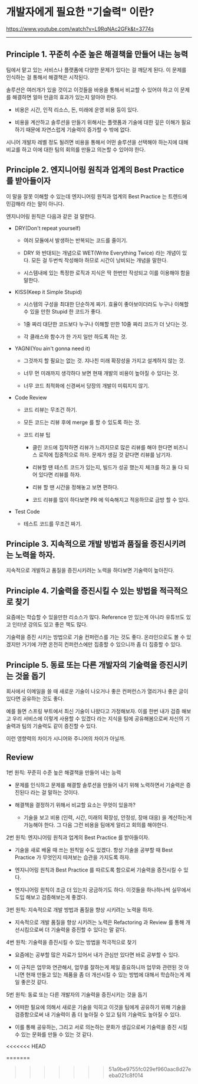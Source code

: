 # 개발자에게 필요한 "기술력" 이란? 

https://www.youtube.com/watch?v=L9RqNAc2GFk&t=3774s

***

## Principle 1. 꾸준히 수준 높은 해결책을 만들어 내는 능력 

팀에서 맡고 있는 서비스나 플랫폼에 다양한 문제가 있다는 걸 깨닫게 된다. 이 문제를 인식하는 걸 통해서 해결책은 시작된다.   

솔루션은 여러개가 있을 것이고 이것들을 바용을 통해서 비교할 수 있어야 하고 이 문제를 해결하면 얼마 만큼의 효과가 있는지 알아야 한다.  

- 비용은 시간, 인적 리소스, 돈, 미래에 운영 비용 등이 있다.    

- 비용을 계산하고 솔루션을 만들기 위해서는 플랫폼과 기술에 대한 깊은 이해가 필요하기 때문에 자연스럽게 기술력이 증가할 수 밖에 없다. 

시니어 개발자 레벨 정도 될려면 비용을 통해서 어떤 솔루션을 선택해야 하는지에 대해 비교를 하고 이에 대한 팀의 회의를 만들고 의논할 수 있어야 한다.  

## Principle 2. 엔지니어링 원칙과 업계의 Best Practice 를 받아들이자

이 말을 잘못 이해할 수 있는데 엔지니어링 원칙과 업계의 Best Practice 는 트렌드에 민감해라 라는 말이 아니다. 

엔지니어링 원칙은 다음과 같은 걸 말한다.

- DRY(Don't repeat yourself) 

  - 여러 모듈에서 발생하는 반복되는 코드를 줄이기. 
  
  - DRY 와 반대되는 개념으로 WET(Write Everything Twice) 라는 개념이 있다. 모든 걸 두번씩 작성해야 하므로
  시간이 낭비되는 개념을 말한다. 
  
  - 시스템내에 있는 특정한 로직과 지식은 딱 한번만 작성되고 이를 이용해야 함을 말한다. 
  
- KISS(Keep it Simple Stupid)

  - 시스템의 구성을 최대한 단순하게 짜기. 효율이 좋아보이더라도 누구나 이해할 수 있을 만한 Stupid 한 코드가 좋다.
  
  - 1줄 짜리 대단한 코드보다 누구나 이해할 만한 10줄 짜리 코드가 더 낫다는 것. 
  
  - 각 클래스와 함수가 한 가지 일만 하도록 하는 것.

- YAGNI(You ain't gonna need it) 

  - 그것까지 할 필요는 없는 것. 지나친 미래 확장성을 가지고 설계하지 않는 것. 
  
  - 너무 먼 미래까지 생각하다 보면 현재 개발의 비용이 높아질 수 있다는 것. 
  
  - 너무 코드 최적화에 신경써서 당장의 개발이 미뤄지지 않기. 
  
- Code Review 

  - 코드 리뷰는 무조건 하기. 
  
  - 모든 코드는 리뷰 후에 merge 를 할 수 있도록 하는 것.
  
  - 코드 리뷰 팁 
  
    - 클린 코드에 집착하면 리뷰가 느려지므로 많은 리뷰를 해야 한다면 비즈니스 로직에 집중적으로 하자. 문제가 생길 것 같다면 리뷰를 남기자. 
  
    - 리뷰할 땐 테스트 코드가 있는지, 빌드가 성공 했는지 체크를 하고 둘 다 되어 있다면 리뷰를 하자.
    
    - 리뷰 할 땐 시간을 정해놓고 보면 편하다.        
    
    - 코드 리뷰를 많이 하다보면 PR 에 익숙해지고 적응하므로 금방 할 수 있다. 
  
- Test Code 

  - 테스트 코드를 무조건 짜기. 
 

## Principle 3. 지속적으로 개발 방법과 품질을 증진시키려는 노력을 하자. 

지속적으로 개발하고 품질을 증진시키려는 노력을 하다보면 기술력이 높아진다. 

## Principle 4. 기술력을 증진시킬 수 있는 방법을 적극적으로 찾기

요즘에는 학습할 수 있을만한 리소스가 많다. Reference 만 있는게 아니라 유튜브도 있고 인터넷 강의도 있고 좋은 책도 많다. 

기술력을 증진 시키는 방법으로 기술 컨퍼런스를 가는 것도 좋다. 온라인으로도 볼 수 있겠지만 거기에 가면 온전히 컨퍼런스에만 집중할 수 있으니까 좀 더 집중할 수 있다. 

## Principle 5. 동료 또는 다른 개발자의 기술력을 증진시키는 것을 돕기 

회사에서 이메일을 쓸 때 새로운 기술이 나오거나 좋은 컨퍼런스가 열리거나 좋은 글이 있다면 공유하는 것도 좋다.

예를 들면 스프링 부트에서 최신 기술이 나왔다고 가정해보자. 이를 한번 내가 검증 해보고 우리 서비스에 이렇게 사용할 수 있겠다 라는 지식을 팀에 공유해봄으로써 자신의 기술력과 팀의 기술력도 같이 증진할 수 있다.    

이런 영향력의 차이가 시니어와 주니어의 차이가 아닐까. 

## Review 

1번 원칙: 꾸준히 수준 높은 해결책을 만들어 내는 능력

- 문제를 인식하고 문제를 해결할 솔루션을 만들어 내기 위해 노력하면서 기술력은 증진된다 라는 걸 말하는 것이다. 

- 해결책을 결정하기 위해서 비교할 요소는 무엇이 있을까? 

  - 기술을 보고 비용 (인력, 시간, 미래의 확장성, 안정성, 장애 대응) 을 계산하는게 가능해야 한다. 그 다음 그런 비용을 팀애게 알리고 회의를 해야한다. 
  
2번 원칙: 엔지니어링 원칙과 업계의 Best Practice 를 받아들이자.

- 기술을 새로 배울 때 쓰는 원칙일 수도 있겠다. 항상 기술을 공부할 때 Best Practice 가 무엇인지 따져보는 습관을 가지도록 하자.  

- 엔지니어링 원칙과 Best Practice 를 따르도록 함으로써 기술력을 증진시킬 수 있다.  

- 엔지니어링 원칙이 조금 더 있는지 궁금하기도 하다. 이것들을 하나하나씩 실무에서 도입 해보고 검증해보는게 좋겠다.  

3번 원칙: 지속적으로 개발 방법과 품질을 향상 시키려는 노력을 하자. 

- 지속적으로 개발 품질을 향상 시키려는 노력은 Refactoring 과 Review 를 통해 개선시킴으로써 더 기술력을 증진할 수 있다는 말 같다. 

4번 원칙: 기술력을 증진시킬 수 있는 방법을 적극적으로 찾기 

- 요즘에는 공부할 많은 자료가 있어서 내가 관심만 있다면 바로 공부할 수 있다. 

- 이 규칙은 업무와 연관해서, 업무를 잘하는게 제일 중요하니까 업무와 관련된 것 아니면 현재 만들고 있는 제품을 좀 더 개선시킬 수 있는 방법에 대해서 학습하는게 제일 좋은것 같다. 

5번 원칙: 동료 또는 다른 개발자의 기술력을 증진시키는 것을 돕기 

- 어떠한 필요에 의해서 새로운 기술을 익히고 이것을 팀에게 공유하기 위해 기술을 검증함으로써 내 기술력이 좀 더 높아질 수 있고 팀의 기술력도 높아질 수 있다.

- 이를 통해 공유하는, 그리고 서로 의논하는 문화가 생김으로써 기술력을 증진 시킬 수 있는 문화를 만들 수 있는 것 같다. 
  
<<<<<<< HEAD
   
=======
>>>>>>> 51a9be9755fc029ef960aac8d27eeba021c8f014
